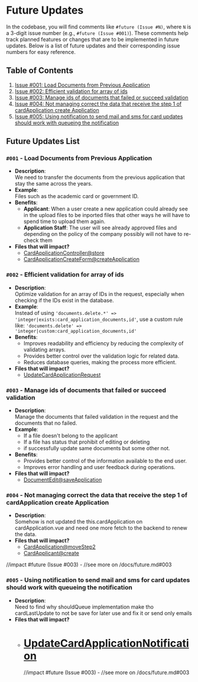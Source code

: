# Future Updates

In the codebase, you will find comments like `#future (Issue #N)`,
where `N` is a 3-digit issue number (e.g., `#future (Issue #001)`).
These comments help track planned features or changes that are
to be implemented in future updates. Below is a list of future
updates and their corresponding issue numbers for easy reference.

## Table of Contents

1. [Issue #001: Load Documents from Previous Application](#001)
2. [Issue #002: Efficient validation for array of ids](#002)
3. [Issue #003: Manage ids of documents that failed or succeed validation](#003)
4. [Issue #004: Not managing correct the data that receive the step 1 of cardApplication create Application](#004)
5. [Issue #005: Using notification to send mail and sms for card updates should work with queueing the notification](#005)

## Future Updates List

### `#001` - **Load Documents from Previous Application** <a id="001"></a>

- **Description**:  
  We need to transfer the documents from the previous application
  that stay the same across the years.
- **Example**:  
  Files such as the academic card or government ID.
- **Benefits**:
    - **Applicant**: When a user create a new application could already see in the upload files to be inported
      files that other ways he will have to spend time to upload them again.
    - **Application Staff**: The user will see already approved files and depending on the policy of the company
      possibly will not have to re-check them
- **Files that will impact?**
    - [CardApplicationController@store](../app/Http/Controllers/CardApplicationController.php)
  - [CardApplicationCreateForm@createApplication](../resources/js/pages/Card/CardApplicationCreateForm.vue)

### `#002` - **Efficient validation for array of ids** <a id="002"></a>

- **Description**:  
  Optimize validation for an array of IDs in the request, especially when checking if the IDs exist in the database.
- **Example**:  
  Instead of using `'documents.delete.*' => 'integer|exists:card_application_documents,id'`, use a custom rule like:
  `'documents.delete' => 'integer|custom:card_application_documents,id'`
- **Benefits**:
    - Improves readability and efficiency by reducing the complexity of validating arrays.
    - Provides better control over the validation logic for related data.
    - Reduces database queries, making the process more efficient.
- **Files that will impact?**
    - [UpdateCardApplicationRequest](../app/Http/Requests/UpdateCardApplicationRequest.php)

### `#003` - **Manage ids of documents that failed or succeed validation** <a id="003"></a>

- **Description**:  
  Manage the documents that failed validation in the request and the documents that no failed.
- **Example**:
  - If a file doesn't belong to the applicant
  - If a file has status that prohibit of editing or deleting
  - if successfully update same documents but some other not.
- **Benefits**:
  - Provides better control of the information available to the end user.
  - Improves error handling and user feedback during operations.
- **Files that will impact?**
  - [DocumentEdit@saveApplication](../resources/js/pages/Card/DocumentEdit.vue)

### `#004` - Not managing correct the data that receive the step 1 of cardApplication create Application

<a id="004"></a>

- **Description**:  
  Somehow is not updated the this.cardApplication on cardApplication.vue and need one more
  fetch to the backend to renew the data.
- **Files that will impact?**
  - [CardApplication@moveStep2](../resources/js/pages/Card/CardApplication.vue)
  - [CardApplicant@create](../resources/js/models/CardApplicant.ts)

//impact #future (Issue #003) -
//see more on /docs/future.md#003

### `#005` - Using notification to send mail and sms for card updates should work with queueing the notification

<a id="005"></a>

- **Description**:  
  Need to find why shouldQueue implementation make tho cardLastUpdate to not be save for later use and fix it or send
  only emails
- **Files that will impact?**
  - [UpdateCardApplicationNotification](../app/Notifications/UpdateCardApplicationNotification.php)
    =
    //impact #future (Issue #003) -
    //see more on /docs/future.md#003
